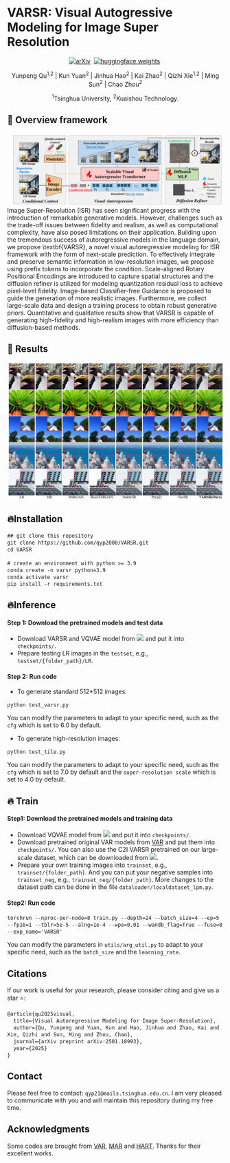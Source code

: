 # VARSR: Visual Autogressive Modeling for Image Super Resolution
<div align="center">

[![arXiv](https://img.shields.io/badge/arXiv%20paper-2501.18993-b31b1b.svg)](https://arxiv.org/abs/2501.18993)&nbsp;
[![huggingface weights](https://img.shields.io/badge/%F0%9F%A4%97%20Weights-qyp2000/VARSR-yellow)](https://huggingface.co/qyp2000/VARSR)&nbsp;


Yunpeng Qu<sup>1,2</sup> | Kun Yuan<sup>2</sup> | Jinhua Hao<sup>2</sup> | Kai Zhao<sup>2</sup> | Qizhi Xie<sup>1,2</sup> | Ming Sun<sup>2</sup> | Chao Zhou<sup>2</sup>

<sup>1</sup>Tsinghua University, <sup>2</sup>Kuaishou Technology.
</div>

## 🚀 Overview framework
![VARSR](figure/framework.png)
Image Super-Resolution (ISR) has seen significant progress with the introduction of remarkable generative models. However, challenges such as the trade-off issues between fidelity and realism, as well as computational complexity, have also posed limitations on their application. Building upon the tremendous success of autoregressive models in the language domain, we propose \textbf{VARSR}, a novel visual autoregressive modeling for ISR framework with the form of next-scale prediction. To effectively integrate and preserve semantic information in low-resolution images, we propose using prefix tokens to incorporate the condition. Scale-aligned Rotary Positional Encodings are introduced to capture spatial structures and the diffusion refiner is utilized for modeling quantization residual loss to achieve pixel-level fidelity. Image-based Classifier-free Guidance is proposed to guide the generation of more realistic images. Furthermore, we collect large-scale data and design a training process to obtain robust generative priors. Quantitative and qualitative results show that VARSR is capable of generating high-fidelity and high-realism images with more efficiency than diffusion-based methods.


## 🚀 Results
![VARSR](figure/results.png)


## 🔥Installation
```
## git clone this repository
git clone https://github.com/qyp2000/VARSR.git
cd VARSR

# create an environment with python >= 3.9
conda create -n varsr python=3.9
conda activate varsr
pip install -r requirements.txt
```


## 🔥Inference
#### Step 1: Download the pretrained models and test data
- Download VARSR and VQVAE model from <a href='https://huggingface.co/qyp2000/VARSR'><img src='https://img.shields.io/badge/%F0%9F%A4%97%20Huggingface-qyp2000/VARSR-yellow'></a> and put it into ``checkpoints/``.
- Prepare testing LR images in the `testset`, e.g., `testset/{folder_path}/LR`.

#### Step 2: Run code
- To generate standard 512*512 images:
```
python test_varsr.py
```
You can modify the parameters to adapt to your specific need, such as the `cfg` which is set to 6.0 by default.

- To generate high-resolution images:
```
python test_tile.py
```
You can modify the parameters to adapt to your specific need, such as the `cfg` which is set to 7.0 by default and the `super-resolution scale` which is set to 4.0 by default.


## 🔥 Train 

#### Step1: Download the pretrained models and training data
- Download VQVAE model from <a href='https://huggingface.co/qyp2000/VARSR'><img src='https://img.shields.io/badge/%F0%9F%A4%97%20Huggingface-qyp2000/VARSR-yellow'></a> and put it into ``checkpoints/``.
- Download pretrained original VAR models from [VAR](https://github.com/FoundationVision/VAR) and put them into ``checkpoints/``. You can also use the C2I VARSR pretrained on our large-scale dataset, which can be downloaded from <a href='https://huggingface.co/qyp2000/VARSR'><img src='https://img.shields.io/badge/%F0%9F%A4%97%20Huggingface-qyp2000/VARSR-yellow'></a>.
- Prepare your own training images into `trainset`, e.g., `trainset/{folder_path}`. And you can put your negative samples into `trainset_neg`, e.g., `trainset_neg/{folder_path}`. More changes to the dataset path can be done in the file `dataloader/localdataset_lpm.py`.

#### Step2: Run code
```
torchrun --nproc-per-node=8 train.py --depth=24 --batch_size=4 --ep=5 --fp16=1 --tblr=5e-5 --alng=1e-4 --wpe=0.01 --wandb_flag=True --fuse=0 --exp_name='VARSR'
```
You can modify the parameters in `utils/arg_util.py` to adapt to your specific need, such as the `batch_size` and the `learning_rate`.

## Citations
If our work is useful for your research, please consider citing and give us a star ⭐:
```
@article{qu2025visual,
  title={Visual Autoregressive Modeling for Image Super-Resolution},
  author={Qu, Yunpeng and Yuan, Kun and Hao, Jinhua and Zhao, Kai and Xie, Qizhi and Sun, Ming and Zhou, Chao},
  journal={arXiv preprint arXiv:2501.18993},
  year={2025}
}
```

## Contact
Please feel free to contact: `qyp21@mails.tsinghua.edu.cn`. 
I am very pleased to communicate with you and will maintain this repository during my free time.

## Acknowledgments
Some codes are brought from [VAR](https://github.com/FoundationVision/VAR), [MAR](https://github.com/LTH14/mar) and [HART](https://github.com/mit-han-lab/hart). Thanks for their excellent works.
